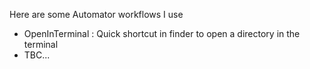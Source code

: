 Here are some Automator workflows I use 

* OpenInTerminal : Quick shortcut in finder to open a directory in the terminal 
* TBC...